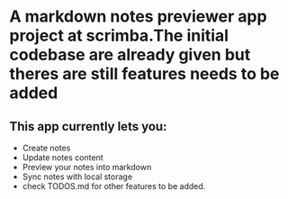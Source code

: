 # A markdown notes previewer app project at scrimba.The initial codebase are already given but theres are still features needs to be added

## This app currently lets you:

- Create notes
- Update notes content
- Preview your notes into markdown
- Sync notes with local storage
- check TODOS.md for other features to be added.
